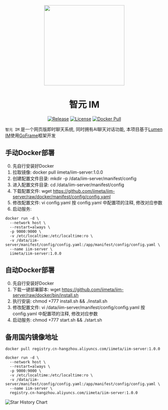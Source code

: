 <div align=center>

<img src="https://iim.ai/public/images/logo.png" width="256"/>

# 智元 IM

[![Release](https://img.shields.io/github/v/release/iimeta/iim-server?color=blue)](https://github.com/iimeta/iim-server/releases)
[![License](https://img.shields.io/static/v1?label=license&message=MIT&color=green)](https://github.com/iimeta/iim-server/blob/main/LICENSE)
[![Docker Pull](https://img.shields.io/docker/pulls/iimeta/iim-server)](https://hub.docker.com/repository/docker/iimeta/iim-server)

</div>

`智元 IM` 是一个网页版即时聊天系统, 同时拥有AI聊天对话功能, 本项目基于[Lumen IM](https://github.com/gzydong/go-chat)使用[GoFrame](https://github.com/gogf/gf)框架开发

## 手动Docker部署
0. 先自行安装好Docker
1. 拉取镜像: docker pull iimeta/iim-server:1.0.0
2. 创建配置文件目录: mkdir -p /data/iim-server/manifest/config
5. 进入配置文件目录: cd /data/iim-server/manifest/config
6. 下载配置文件: wget https://github.com/iimeta/iim-server/raw/docker/manifest/config/config.yaml
7. 修改配置文件: vi config.yaml 按 config.yaml 中配置项的注释, 修改对应参数
8. 启动服务: 
```shell
docker run -d \
  --network host \
  --restart=always \
  -p 9000:9000 \
  -v /etc/localtime:/etc/localtime:ro \
  -v /data/iim-server/manifest/config/config.yaml:/app/manifest/config/config.yaml \
  --name iim-server \
  iimeta/iim-server:1.0.0
```

## 自动Docker部署
0. 先自行安装好Docker
1. 下载一键部署脚本: wget https://github.com/iimeta/iim-server/raw/docker/bin/install.sh
2. 执行安装: chmod +777 install.sh && ./install.sh
3. 修改配置文件: vi /data/iim-server/manifest/config/config.yaml 按 config.yaml 中配置项的注释, 修改对应参数
4. 启动服务: chmod +777 start.sh && ./start.sh

## 备用国内镜像地址
```shell
docker pull registry.cn-hangzhou.aliyuncs.com/iimeta/iim-server:1.0.0
```
```shell
docker run -d \
  --network host \
  --restart=always \
  -p 9000:9000 \
  -v /etc/localtime:/etc/localtime:ro \
  -v /data/iim-server/manifest/config/config.yaml:/app/manifest/config/config.yaml \
  --name iim-server \
  registry.cn-hangzhou.aliyuncs.com/iimeta/iim-server:1.0.0
```


![Star History Chart](https://api.star-history.com/svg?repos=iimeta/iim-server&type=Date)
